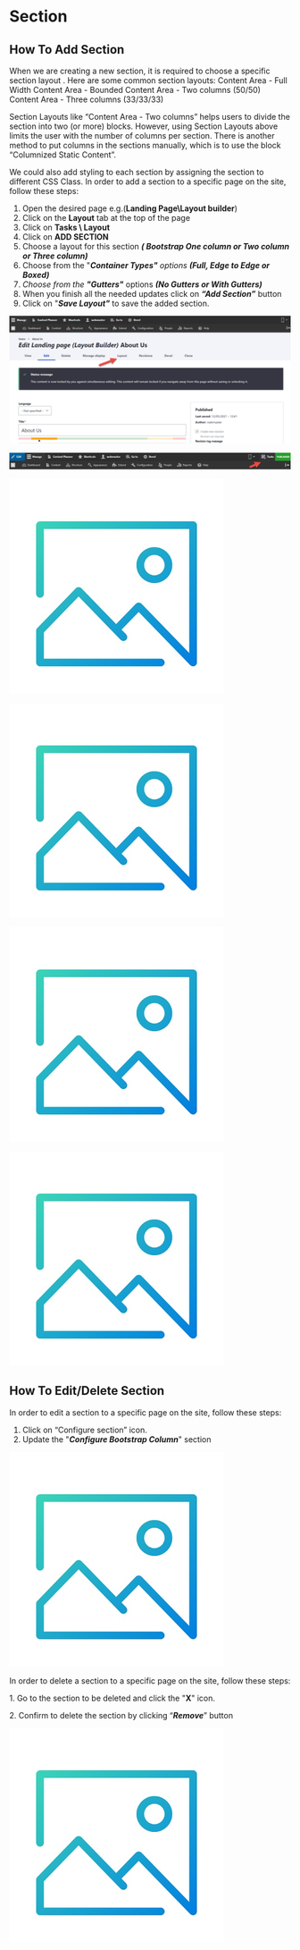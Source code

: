 # Section

## How To Add Section

When we are creating a new section, it is required to choose a specific section layout . Here are some common section layouts: Content Area - Full Width Content Area - Bounded Content Area - Two columns (50/50) Content Area - Three columns (33/33/33)

Section Layouts like “Content Area - Two columns” helps users to divide the section into two (or more) blocks. However, using Section Layouts above limits the user with the number of columns per section. There is another method to put columns in the sections manually, which is to use the block “Columnized Static Content”.

We could also add styling to each section by assigning the section to different CSS Class. In order to add a section to a specific page on the site, follow these steps:

1. Open the desired page e.g.(**Landing Page\Layout builder**)
2. &#x20;Click on the **Layout** tab at the top of the page
3. Click on **Tasks \ Layout**
4. Click on **ADD SECTION**
5. Choose a layout for this section _**( Bootstrap One column or Two column or Three column)**_
6. Choose from the "_**Container Types"** options **(Full, Edge to Edge or Boxed)**_
7. _Choose from the **"Gutters"**_ options _**(No Gutters or With Gutters)**_
8. When you finish all the needed updates click on _**“Add Section”**_ button
9. Click on "_**Save Layout"**_ to save the added section.

![](<../../.gitbook/assets/image (49) (1).png>)

&#x20;

![](<../../.gitbook/assets/image (43) (1).png>)

!["Add a Section" Screenshot](<../../.gitbook/assets/Image1 (2).jpg>)

![Add Bootstrap Columns Screenshot](<../../.gitbook/assets/Image1 (1).jpg>)

![Add Configure Column Screenshot](../../.gitbook/assets/Image1.jpg)

![Add Save Layout Screenshot](<../../.gitbook/assets/image (44).png>)

## How To Edit/Delete Section



In order to edit a section to a specific page on the site, follow these steps:

1. Click on “Configure section” icon.
2. Update the "_**Configure Bootstrap Column**_" section

![Add Configure Section Screenshot](<../../.gitbook/assets/image (46) (1).png>)

In order to delete a section to a specific page on the site, follow these steps:&#x20;

1\. Go to the section to be deleted and click the "**X**" icon.&#x20;

2\. Confirm to delete the section by clicking “_**Remove**_” button

![Add Remove Section Screenshot](<../../.gitbook/assets/image (46) (1).png>)
